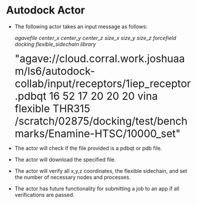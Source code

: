 # Autodock Actor

* The following actor takes an input message as follows:

  _agavefile center_x center_y center_z size_x size_y size_z forcefield docking flexible_sidechain library_

  <span style="font-size:2em;">"agave://cloud.corral.work.joshuaam/ls6/autodock-collab/input/receptors/1iep_receptor.pdbqt 16 52 17 20 20 20 vina flexible THR315 /scratch/02875/docking/test/benchmarks/Enamine-HTSC/10000_set"</span>

* The actor will check if the file provided is a pdbqt or pdb file.

* The actor will download the specified file.

* The actor will verify all x,y,z coordinates, the flexible sidechain, and set the number of necessary nodes and processes.

* The actor has future functionality for submitting a job to an app if all verifications are passed.
